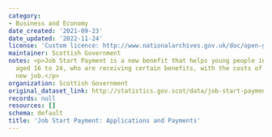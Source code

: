 ```yaml
---
category:
- Business and Economy
date_created: '2021-09-23'
date_updated: '2022-11-24'
license: 'Custom licence: http://www.nationalarchives.gov.uk/doc/open-government-licence/version/3/'
maintainer: Scottish Government
notes: <p>Job Start Payment is a new benefit that helps young people in Scotland,
  aged 16 to 24, who are receiving certain benefits, with the costs of starting a
  new job.</p>
organization: Scottish Government
original_dataset_link: http://statistics.gov.scot/data/job-start-payment-applications-and-payments
records: null
resources: []
schema: default
title: 'Job Start Payment: Applications and Payments'
---
```

